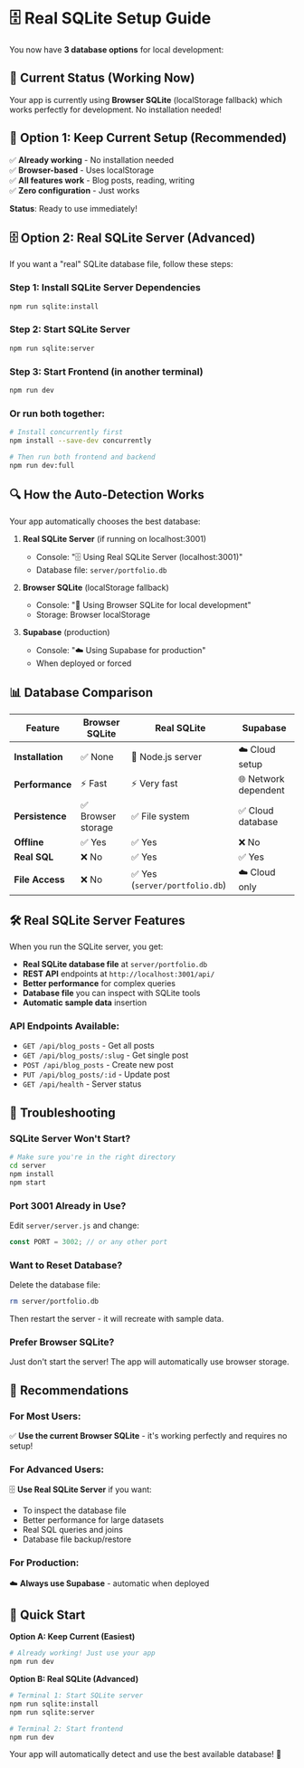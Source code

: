 # 🗄️ Real SQLite Setup Guide

You now have **3 database options** for local development:

## 🎯 **Current Status (Working Now)**
Your app is currently using **Browser SQLite** (localStorage fallback) which works perfectly for development. No installation needed!

## 🚀 **Option 1: Keep Current Setup (Recommended)**
✅ **Already working** - No installation needed  
✅ **Browser-based** - Uses localStorage  
✅ **All features work** - Blog posts, reading, writing  
✅ **Zero configuration** - Just works  

**Status**: Ready to use immediately!

## 🗄️ **Option 2: Real SQLite Server (Advanced)**
If you want a "real" SQLite database file, follow these steps:

### **Step 1: Install SQLite Server Dependencies**
```bash
npm run sqlite:install
```

### **Step 2: Start SQLite Server**
```bash
npm run sqlite:server
```

### **Step 3: Start Frontend (in another terminal)**
```bash
npm run dev
```

### **Or run both together:**
```bash
# Install concurrently first
npm install --save-dev concurrently

# Then run both frontend and backend
npm run dev:full
```

## 🔍 **How the Auto-Detection Works**

Your app automatically chooses the best database:

1. **Real SQLite Server** (if running on localhost:3001)
   - Console: "🗄️ Using Real SQLite Server (localhost:3001)"
   - Database file: `server/portfolio.db`

2. **Browser SQLite** (localStorage fallback)
   - Console: "🔧 Using Browser SQLite for local development"
   - Storage: Browser localStorage

3. **Supabase** (production)
   - Console: "☁️ Using Supabase for production"
   - When deployed or forced

## 📊 **Database Comparison**

| Feature | Browser SQLite | Real SQLite | Supabase |
|---------|---------------|-------------|----------|
| **Installation** | ✅ None | 🔧 Node.js server | ☁️ Cloud setup |
| **Performance** | ⚡ Fast | ⚡ Very fast | 🌐 Network dependent |
| **Persistence** | ✅ Browser storage | ✅ File system | ✅ Cloud database |
| **Offline** | ✅ Yes | ✅ Yes | ❌ No |
| **Real SQL** | ❌ No | ✅ Yes | ✅ Yes |
| **File Access** | ❌ No | ✅ Yes (`server/portfolio.db`) | ☁️ Cloud only |

## 🛠️ **Real SQLite Server Features**

When you run the SQLite server, you get:

- **Real SQLite database file** at `server/portfolio.db`
- **REST API** endpoints at `http://localhost:3001/api/`
- **Better performance** for complex queries
- **Database file** you can inspect with SQLite tools
- **Automatic sample data** insertion

### **API Endpoints Available:**
- `GET /api/blog_posts` - Get all posts
- `GET /api/blog_posts/:slug` - Get single post
- `POST /api/blog_posts` - Create new post
- `PUT /api/blog_posts/:id` - Update post
- `GET /api/health` - Server status

## 🔧 **Troubleshooting**

### **SQLite Server Won't Start?**
```bash
# Make sure you're in the right directory
cd server
npm install
npm start
```

### **Port 3001 Already in Use?**
Edit `server/server.js` and change:
```javascript
const PORT = 3002; // or any other port
```

### **Want to Reset Database?**
Delete the database file:
```bash
rm server/portfolio.db
```
Then restart the server - it will recreate with sample data.

### **Prefer Browser SQLite?**
Just don't start the server! The app will automatically use browser storage.

## 🎯 **Recommendations**

### **For Most Users:**
✅ **Use the current Browser SQLite** - it's working perfectly and requires no setup!

### **For Advanced Users:**
🗄️ **Use Real SQLite Server** if you want:
- To inspect the database file
- Better performance for large datasets
- Real SQL queries and joins
- Database file backup/restore

### **For Production:**
☁️ **Always use Supabase** - automatic when deployed

## 🚀 **Quick Start**

**Option A: Keep Current (Easiest)**
```bash
# Already working! Just use your app
npm run dev
```

**Option B: Real SQLite (Advanced)**
```bash
# Terminal 1: Start SQLite server
npm run sqlite:install
npm run sqlite:server

# Terminal 2: Start frontend
npm run dev
```

Your app will automatically detect and use the best available database! 🎉
